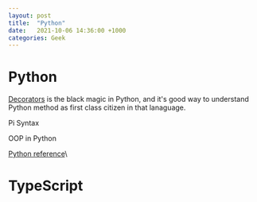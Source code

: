 ```yaml
---
layout: post
title:  "Python"
date:   2021-10-06 14:36:00 +1000
categories: Geek
---
```


Python
============
[Decorators](https://realpython.com/primer-on-python-decorators/) is the black magic in Python, and it's good way to understand Python method as first class citizen in that lanaguage.

Pi Syntax

OOP in Python



[Python reference](https://realpython.com/switching-to-python/)\


TypeScript
==========

